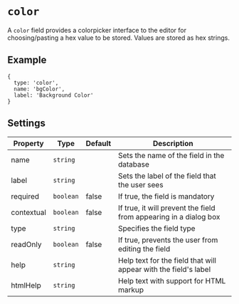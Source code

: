 # `color`

A `color` field provides a colorpicker interface to the editor for choosing/pasting a hex value to be stored. Values are stored as hex strings.

## Example

```text
{
  type: 'color',
  name: 'bgColor',
  label: 'Background Color'
}
```
## Settings

|  Property | Type   | Default | Description | 
|---|---|---|---|
|name | `string` | | Sets the name of the field in the database |
|label | `string` | | Sets the label of the field that the user sees |
|required | `boolean` | false | If true, the field is mandatory |
|contextual | `boolean` | false | If true, it will prevent the field from appearing in a dialog box |
|type | `string` | | Specifies the field type |
|readOnly | `boolean` | false | If true, prevents the user from editing the field | 
|help | `string` | | Help text for the field that will appear with the field's label |
|htmlHelp | `string` | | Help text with support for HTML markup |